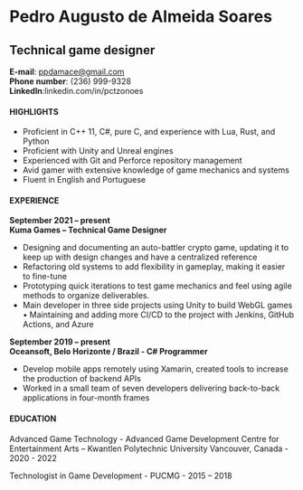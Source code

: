 # Pedro Augusto de Almeida Soares

## Technical game designer

**E-mail**: ppdamace@gmail.com  
**Phone number**: (236) 999-9328  
**LinkedIn**:linkedin.com/in/pctzonoes

#### HIGHLIGHTS

- Proficient in C++ 11, C#, pure C, and experience with
  Lua, Rust, and Python
- Proficient with Unity and Unreal engines
- Experienced with Git and Perforce repository management
- Avid gamer with extensive knowledge of game mechanics and systems
- Fluent in English and Portuguese

#### EXPERIENCE

**September 2021 – present  
Kuma Games – Technical Game Designer**

- Designing and documenting an auto-battler crypto game, updating it to
  keep
  up with design changes and have a centralized reference
- Refactoring old systems to add flexibility in gameplay, making it easier
  to fine-tune
- Prototyping quick iterations to test game mechanics and feel using agile
  methods to organize deliverables.
- Main developer in three side projects
  using Unity to build WebGL games • Maintaining and adding more CI/CD to
  the
  project with Jenkins, GitHub Actions, and Azure

**September 2019 – present  
Oceansoft, Belo Horizonte / Brazil - C# Programmer**

- Develop mobile apps remotely using Xamarin, created tools to
  increase the production of backend APIs
- Worked in a small team of seven
  developers delivering back-to-back applications in four-month frames

#### EDUCATION

Advanced Game Technology - Advanced Game Development Centre for
Entertainment Arts – Kwantlen Polytechnic University Vancouver, Canada -
2020 - 2022

Technologist in Game Development - PUCMG - 2015 – 2018
